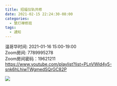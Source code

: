 ```yaml
---
title: 招福仪轨共修
date: 2021-02-15 22:24:30-08:00
categories:
  - 慧灯禅修班
tags:
  - 通知
---
```


温哥华时间: 2021-01-16 15:00-19:00  
Zoom房间: 7789995278  
Zoom房间密码：19621211  
<https://www.youtube.com/playlist?list=PLnVWId4y5-snk6hLhiwTWgmedSQrGC82P>

![](https://mmbiz.qpic.cn/mmbiz_jpg/hQicvXGQiaa4w4hf97Duam2wpic6Tt1YmLSRQ7eToEibE0SqgNkgyuuwajCPsaa4sud230zSicvUoOFkgDkYasEibQuQ/640?wx_fmt=jpeg&tp=webp&wxfrom=5&wx_lazy=1&wx_co=1)